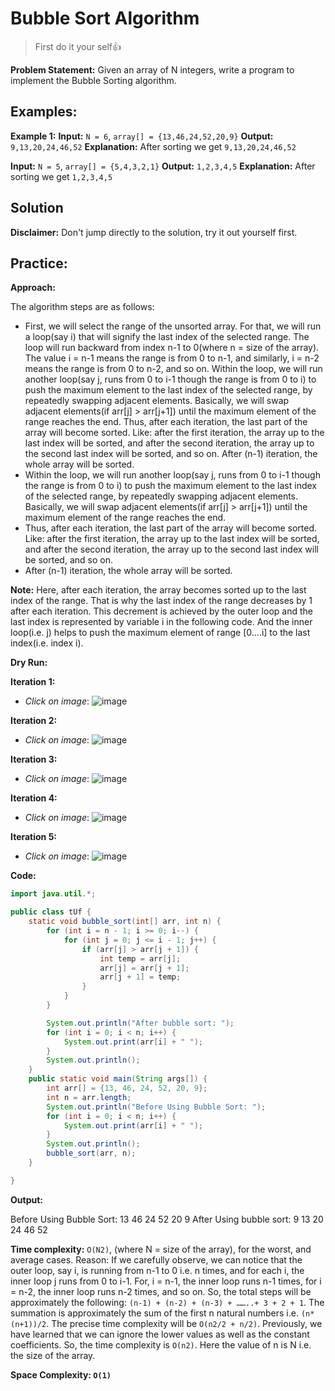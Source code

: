 # Bubble Sort Algorithm #
> First do it your self👍

**Problem Statement:** Given an array of N integers, write a program to implement the Bubble Sorting algorithm.

## Examples: ##

**Example 1:**
**Input:** `N = 6`, `array[] = {13,46,24,52,20,9}`
**Output:** `9,13,20,24,46,52`
**Explanation:** After sorting we get `9,13,20,24,46,52`


**Input:** `N = 5`, `array[] = {5,4,3,2,1}`
**Output:** `1,2,3,4,5`
**Explanation:** After sorting we get `1,2,3,4,5`

## Solution ##
**Disclaimer:** Don't jump directly to the solution, try it out yourself first.

## Practice: ##

**Approach:**

The algorithm steps are as follows:

- First, we will select the range of the unsorted array. For that, we will run a loop(say i) that will signify the last index of the selected range. The loop will run backward from index n-1 to 0(where n = size of the array). The value i = n-1 means the range is from 0 to n-1, and similarly, i = n-2 means the range is from 0 to n-2, and so on.
Within the loop, we will run another loop(say j, runs from 0 to i-1 though the range is from 0 to i) to push the maximum element to the last index of the selected range, by repeatedly swapping adjacent elements.
Basically, we will swap adjacent elements(if arr[j] > arr[j+1]) until the maximum element of the range reaches the end.
Thus, after each iteration, the last part of the array will become sorted. Like: after the first iteration, the array up to the last index will be sorted, and after the second iteration, the array up to the second last index will be sorted, and so on.
After (n-1) iteration, the whole array will be sorted.
- Within the loop, we will run another loop(say j, runs from 0 to i-1 though the range is from 0 to i) to push the maximum element to the last index of the selected range, by repeatedly swapping adjacent elements.
Basically, we will swap adjacent elements(if arr[j] > arr[j+1]) until the maximum element of the range reaches the end.
- Thus, after each iteration, the last part of the array will become sorted. Like: after the first iteration, the array up to the last index will be sorted, and after the second iteration, the array up to the second last index will be sorted, and so on.
- After (n-1) iteration, the whole array will be sorted.

**Note:** Here, after each iteration, the array becomes sorted up to the last index of the range. That is why the last index of the range decreases by 1 after each iteration. This decrement is achieved by the outer loop and the last index is represented by variable i in the following code. And the inner loop(i.e. j) helps to push the maximum element of range [0….i] to the last index(i.e. index i).

**Dry Run:**

**Iteration 1:**

- *Click on image*: ![image](https://lh6.googleusercontent.com/oM3nMhm5vEofXCV_aV1JH1PIQEhmYLgTUGqWNtb0KRGAe_YN0D8XHtNIA9SBYCDzjrMzUXjgwroBDvRPeEpeSwfOYcvxmNCgxPO8D91O4tyAX8zE6mTPpZxH31NR-xr-SsDCUtek)

**Iteration 2:**

- *Click on image*: ![image](https://lh4.googleusercontent.com/LHJEryke4hIsjf2u3Mefyo7_MU7HxX3qcCgxYiTyGVaL8c1n1jU9lIOlTazZxNbNa4bUIIM_NAAFYt5iWFqDL1Y1JEOEgymIlvH7b4yMt7BSUcWrsya1hsCPS1dFDmyHw6rG2_SH)

**Iteration 3:**

- *Click on image*: ![image](https://lh3.googleusercontent.com/VmYabkBnLRYPfarWlQ7pTFHbI5ODTqZ2TdMTx6H2sgHgyEwI7EC9YKvf36qGbKPkQ2qm4hVUHYlnw8T4YLyNFgqtqAozZuOaCWkV5Ye5WN-tS_fVgZ2j6EzbewtHuKhmKZ8jUKt6)

**Iteration 4:**

- *Click on image*: ![image](https://lh3.googleusercontent.com/Juw-bqmSz6H85bDRedC7l5SppP0DOsTDpyOj7t5xYJGj_WLDWMe3NneyEzNg5HPIZBsj3Ve2f7lb4KpdjM4cKfaGuwKE3-jLMtJY5a75oOaZsJq39cLjPCoquvjqyar24QIhj6T9)

**Iteration 5:**

- *Click on image*: ![image](https://lh3.googleusercontent.com/i72GuG_M25X940lzQHlFx3zSMR8R-jWoYvsIOc-hGCvd9bW8Ch4q2JW3edrQ3t1BN-wkLPXlRsjBuHurWmMPPge9vUSp58yPT4b32POGQ6B3qVv1l6WWanPQu2222QGbtcm-Cvxr)

**Code:**

```java
import java.util.*;

public class tUf {
    static void bubble_sort(int[] arr, int n) {
        for (int i = n - 1; i >= 0; i--) {
            for (int j = 0; j <= i - 1; j++) {
                if (arr[j] > arr[j + 1]) {
                    int temp = arr[j];
                    arr[j] = arr[j + 1];
                    arr[j + 1] = temp;
                }
            }
        }

        System.out.println("After bubble sort: ");
        for (int i = 0; i < n; i++) {
            System.out.print(arr[i] + " ");
        }
        System.out.println();
    }
    public static void main(String args[]) {
        int arr[] = {13, 46, 24, 52, 20, 9};
        int n = arr.length;
        System.out.println("Before Using Bubble Sort: ");
        for (int i = 0; i < n; i++) {
            System.out.print(arr[i] + " ");
        }
        System.out.println();
        bubble_sort(arr, n);
    }

}

```
**Output:**

Before Using Bubble Sort:
13 46 24 52 20 9
After Using bubble sort:
9 13 20 24 46 52

**Time complexity:** `O(N2)`, (where N = size of the array), for the worst, and average cases.
Reason: If we carefully observe, we can notice that the outer loop, say i, is running from n-1 to 0 i.e. n times, and for each i, the inner loop j runs from 0 to i-1. For, i = n-1, the inner loop runs n-1 times, for i = n-2, the inner loop runs n-2 times, and so on. So, the total steps will be approximately the following: `(n-1) + (n-2) + (n-3) + ……..+ 3 + 2 + 1`. The summation is approximately the sum of the first n natural numbers i.e. `(n*(n+1))/2`. The precise time complexity will be `O(n2/2 + n/2)`. Previously, we have learned that we can ignore the lower values as well as the constant coefficients. So, the time complexity is `O(n2)`. Here the value of n is N i.e. the size of the array.

**Space Complexity: `O(1)`**














